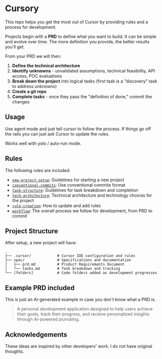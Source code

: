 # Cursory 

This repo helps you get the most out of Cursor by providing rules and a process for development.

Projects begin with a **PRD** to define what you want to build. It can be simple and evolve over time. The more definition you provide, the better results you'll get.

From your PRD we will then:

1. **Define the technical architecture**
2. **Identify unknowns** - unvalidated assumptions, technical feasibility, API access, POC evaluations
3. **Break down the project** into logical tasks (first task is a "discovery" task to address unknowns)
4. **Create a git repo**
5. **Complete tasks** - once they pass the "definition of done," commit the changes

## Usage

Use agent mode and just tell cursor to follow the process. If things go off the rails you can just ask Cursor to update the rules.

Works well with yolo / auto-run mode.

## Rules

The following rules are included:

- [`new-project-setup`](.cursor/rules/new-project-setup.mdc): Guidelines for starting a new project
- [`conventional-commits`](.cursor/rules/conventional-commits.mdc): Use conventional commits format
- [`task-structure`](.cursor/rules/task-structure.mdc): Guidelines for task breakdown and completion
- [`tech-architecture`](.cursor/rules/tech-architecture.mdc): Technical architecture and technology choices for the project
- [`rule-creation`](.cursor/rules/rule-creation-guidelines.mdc): How to update and add rules
- [`workflow`](.cursor/rules/workflow.mdc): The overall process we follow for development, from PRD to commit

## Project Structure

After setup, a new project will have:

```
.
├── .cursor/            # Cursor IDE configuration and rules
├── spec/               # Specifications and documentation
│   ├── prd.md          # Product Requirements Document
│   └── tasks.md        # Task breakdown and tracking
└── [folders]           # Code folders added as development progresses
```

## Example PRD included

This is just an AI-generated example in case you don't know what a PRD is.

> A personal development application designed to help users achieve their goals, track their progress, and receive personalized insights through AI-powered journaling.

## Acknowledgements

These ideas are inspired by other developers' work. I do not have original thoughts.

